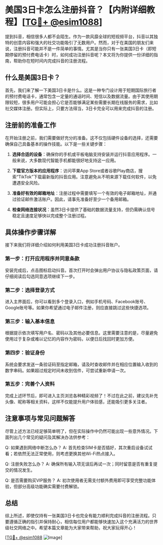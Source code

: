 # 美国3日卡怎么注册抖音？【内附详细教程】[[TG💪+ @esim1088](https://t.me/s/esim1088)]

提到抖音，相信很多人都不会陌生。作为一款风靡全球的短视频平台，抖音以其独特的创意内容和强大的社交功能吸引了无数用户。然而，对于在美国的朋友们来说，注册抖音可能并不是一件简单的事情。尤其是当你只有一张美国3日卡（即短期停留的预付费电话卡）时，如何成功注册抖音呢？本文将为你提供一份详细的指南，帮助你在短时间内完成抖音的注册流程。

## 什么是美国3日卡？

首先，我们来了解一下美国3日卡是什么。这是一种专门设计用于短期国际旅行者的预付费电话卡，通常包含一定量的通话时间、短信以及数据流量。由于其使用期限较短，很多用户可能会担心它是否能够满足某些需要长期在线服务的需求，比如社交媒体注册。但实际上，只要方法得当，3日卡完全可以用来完成抖音的注册。

## 注册前的准备工作

在开始注册之前，我们需要做好充分的准备。这不仅包括硬件设备的选择，还需要确保自己具备基本的操作技能。以下是一些关键步骤：

1. **选择合适的设备**：确保你的手机或平板电脑支持安装并运行抖音应用程序。一般来说，大多数现代智能手机都能很好地支持这一应用。
   
2. **下载官方版本的应用程序**：访问苹果App Store或者谷歌Play商店，搜索“TikTok”下载最新版的抖音应用。注意避免从不明来源下载任何软件，以免遭遇安全风险。

3. **准备好有效的邮箱地址**：注册过程中需要填写一个有效的电子邮箱地址，并通过验证邮件激活账户。因此，请事先准备好至少一个备用邮箱。

4. **检查网络连接状况**：虽然3日卡提供了基础的数据流量支持，但仍需确认信号稳定且速度足够快以完成整个注册过程。

## 具体操作步骤详解

接下来我们将详细介绍如何利用美国3日卡成功注册抖音账户。

### 第一步：打开应用程序并同意条款
安装完成后，点击图标启动抖音。首次打开时会弹出用户协议与隐私政策页面，请仔细阅读后勾选同意选项继续下一步。

### 第二步：选择登录方式
进入主界面后，你可以看到多个登录入口，例如手机号码、Facebook账号、Google账号等。如果你希望通过电子邮件注册，则应直接跳过这些快捷选项。

### 第三步：输入基本信息
根据提示依次填写用户名、密码以及其他必要信息。这里需要注意的是，尽量避免使用过于复杂或难以记忆的内容作为密码，以便日后找回时更加方便。

### 第四步：验证身份
系统会要求发送一条验证码至指定邮箱，请及时查收邮件并在相应位置输入收到的数字串码。如果超过规定时间未收到信件，可尝试重新申请一次。

### 第五步：完善个人资料
完成上述环节后，即可进入主页浏览各种精彩视频了！不过在此之前，建议先补充头像、昵称等相关资料，这样不仅能提升用户体验感，还能吸引更多关注者。

## 注意事项与常见问题解答

尽管上述方法已经足够简单明了，但在实际操作中仍然可能出现一些意外情况。下面列出几个常见的疑问及其解决办法供参考：

Q: 如果遇到网络中断怎么办？
A: 首先检查SIM卡是否插好，其次重启设备试试看；若依然无法正常使用，则考虑更换其他Wi-Fi热点接入。

Q: 注册失败怎么办？
A: 确保所有输入项无误后再试一次；同时留意是否有重复提交的情况发生。

Q: 是否需要购买VIP服务？
A: 初次使用者无需支付额外费用即可享受完整功能体验，但部分高级功能确实需要付费解锁。

## 总结

综上所述，即使仅持有一张美国3日卡也完全有能力顺利完成抖音的注册流程。只要遵循正确的指引并保持耐心，相信每位用户都能够快速加入这个充满活力的世界级社交网络之中。希望本篇文章能为大家带来帮助，祝大家玩得开心！

[[TG💪+ @esim1088](https://t.me/s/esim1088) ![Image](https://i.postimg.cc/4NQfJmqS/Snipaste-2025-05-13-00-14-12.png)]
